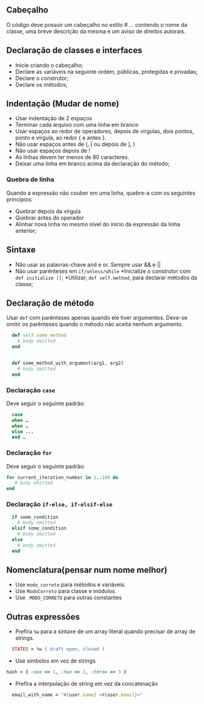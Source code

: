 ﻿## Cabeçalho


O código deve possuir um cabeçalho no estilo # ... contendo o nome da classe, uma breve descrição da mesma e um aviso de direitos autorais.


## Declaração de classes e interfaces


* Inicie criando o cabeçalho;
* Declare as variáveis na seguinte ordem, públicas, protegidas e privadas;
* Declare o construtor;
* Declare os métodos;


## Indentação (Mudar de nome)


* Usar indentação de 2 espaços
* Terminar cada arquivo com uma linha em branco
* Usar espaços ao redor de operadores, depois de vírgulas, dois pontos, ponto e vírgula, ao redor { e antes }.
* Não usar espaços antes de (, [ ou depois de  ], )
* Não usar espaços depois de !
* As linhas devem ter menos de 80 caracteres.
* Deixar uma linha em branco acima da declaração do método; 


### Quebra de linha


Quando a expressão não couber em uma linha, quebre-a com os seguintes princípios:


* Quebrar depois da vírgula
* Quebrar antes do operador
* Alinhar nova linha no mesmo nível do início da expressão da linha anterior;


## Sintaxe


* Não usar as palavras-chave and e or. Sempre usar && e || 
* Não usar parênteses em ```if/unless/while```
*Inicialize o construtor com ```def initialize ()```;
*Utilizar, ```def self.method```, para declarar métodos da classe;


## Declaração de método


Usar ```def``` com parênteses apenas quando ele tiver argumentos. Deve-se omitir os parênteses quando o método não aceita nenhum argumento.


``` ruby
  def self.some_method
    # body omitted
  end


  def some_method_with_argument(arg1, arg2)
    # body omitted
  end
```


### Declaração `case`


Deve seguir o seguinte padrão:


``` ruby
  case
  when …
  when …
  else ...
  end …
```


### Declaração `for`


Deve seguir o seguinte padrão:
``` ruby 
for current_iteration_number in 1..100 do
   # body omitted
end
```


### Declaração `if-else, if-elsif-else`
``` ruby
  if some_condition
    # body omitted
  elsif some_condition
    # body omitted
  else
    # body omitted
  end
```


## Nomenclatura(pensar num nome melhor)


* Use ``` modo_correto ``` para métodos e variáveis.
* Use ``` ModoCorreto ``` para classe e módulos.
* Use ``` MODO_CORRETO``` para outras constantes


## Outras expressões


* Prefira ```%w``` para a sintaxe de um array literal quando precisar de array de strings.


``` ruby
  STATES = %w ( draft open, closed )
```


* Use símbolos em vez de strings


``` ruby
hash = { :one => 1, :two => 2, :three => 3 }
```


* Prefira a interpolação de string em vez da concatenação


``` ruby
  email_with_name = "#{user.name} <#{user.email}>"
```